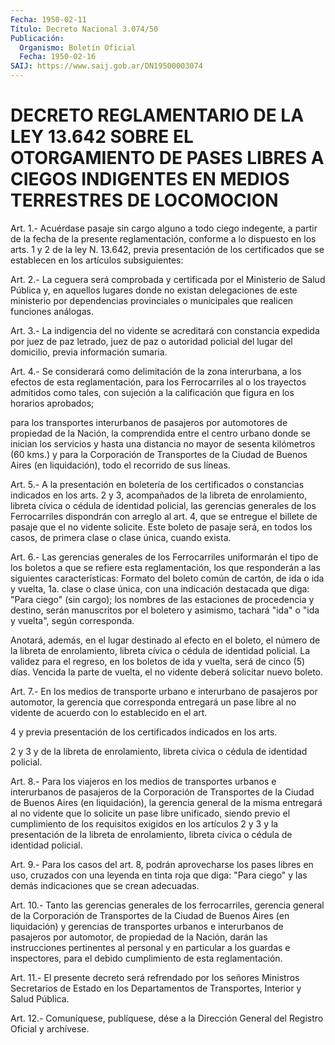 ```yaml
---
Fecha: 1950-02-11
Título: Decreto Nacional 3.074/50
Publicación:
  Organismo: Boletín Oficial
  Fecha: 1950-02-16
SAIJ: https://www.saij.gob.ar/DN19500003074
---
```

# DECRETO REGLAMENTARIO DE LA LEY 13.642 SOBRE EL OTORGAMIENTO DE PASES LIBRES A CIEGOS INDIGENTES EN MEDIOS TERRESTRES DE LOCOMOCION

<a id="1"></a>
Art.  1.-  Acuérdase  pasaje  sin  cargo  alguno  a todo ciego indegente,  a  partir  de  la  fecha de la presente reglamentación, conforme a lo dispuesto en los arts.  1  y  2  de la ley N. 13.642, previa  presentación de los certificados que se establecen  en  los artículos subsiguientes:

<a id="2"></a>
Art.  2.-  La  ceguera  será  comprobada  y certificada por el Ministerio  de  Salud  Pública  y,  en  aquellos lugares  donde  no existan    delegaciones   de  este  ministerio  por    dependencias provinciales  o  municipales    que  realicen  funciones  análogas.

<a id="3"></a>
Art.  3.-  La  indigencia  del  no  vidente  se acreditará con constancia  expedida  por  juez  de  paz  letrado,  juez de  paz  o autoridad  policial  del  lugar  del  domicilio, previa información sumaria.

<a id="4"></a>
Art. 4.- Se considerará como delimitación de la zona interurbana,  a  los  efectos  de  esta  reglamentación,  para  los Ferrocarriles   al  o  los  trayectos  admitidos  como  tales,  con sujeción a la calificación  que  figura  en los horarios aprobados;

para los transportes interurbanos de pasajeros  por  automotores de propiedad  de  la  Nación,  la  comprendida entre el centro  urbano donde se inician los servicios y  hasta  una  distancia no mayor de sesenta kilómetros (60 kms.) y para la Corporación  de  Transportes de  la  Ciudad  de Buenos Aires (en liquidación), todo el recorrido de sus líneas.

<a id="5"></a>
Art.  5.- A la presentación en boletería de los certificados o constancias  indicados  en  los  arts.  2  y  3,  acompañados de la libreta  de  enrolamiento,  libreta  cívica  o cédula de  identidad policial,  las gerencias generales de los Ferrocarriles  dispondrán con arreglo  al art. 4, que se entregue el billete de pasaje que el no vidente solicite.  Este  boleto  de  pasaje  será,  en todos los casos, de primera clase o clase única, cuando exista.

<a id="6"></a>
Art.  6.-  Las  gerencias  generales  de  los  Ferrocarriles uniformarán   el  tipo  de  los  boletos  a  que  se  refiere  esta reglamentación, los que responderán a las siguientes características:  Formato  del boleto común de cartón, de ida o ida y vuelta, 1a. clase o clase  única,  con  una  indicación destacada que diga: "Para ciego" (sin cargo); los nombres  de  las estaciones de  procedencia  y  destino,  serán  manuscritos por el boletero  y asimismo,  tachará  "ida"  o  "ida  y vuelta",  según  corresponda.

Anotará, además, en el lugar destinado  al  efecto en el boleto, el número de la libreta de enrolamiento, libreta  cívica  o  cédula de identidad  policial. La validez para el regreso, en los boletos  de ida y vuelta,  será  de cinco (5) días. Vencida la parte de vuelta, el no vidente deberá solicitar nuevo boleto.

<a id="7"></a>
Art.  7.-  En los medios de transporte urbano e interurbano de pasajeros por automotor,  la  gerencia que corresponda entregará un pase libre al no vidente de acuerdo  con  lo establecido en el art.

4 y previa presentación de los certificados  indicados en los arts.

2 y 3 y de la libreta de enrolamiento, libreta  cívica  o cédula de identidad policial.

<a id="8"></a>
Art. 8.- Para los viajeros en los medios de transportes urbanos e interurbanos  de pasajeros de la Corporación de Transportes de la Ciudad de Buenos  Aires (en liquidación), la gerencia general de la misma entregará al  no  vidente  que  lo  solicite  un  pase  libre unificado,    siendo  previo  el  cumplimiento  de  los  requisitos exigidos en los  artículos 2 y 3 y la presentación de la libreta de enrolamiento,  libreta  cívica  o  cédula  de  identidad  policial.

<a id="9"></a>
Art.  9.-  Para  los casos del art. 8, podrán aprovecharse los pases libres en uso, cruzados  con  una  leyenda  en tinta roja que diga:  "Para  ciego"  y  las  demás  indicaciones  que  se    crean adecuadas.

<a id="10"></a>
Art.  10.- Tanto las gerencias generales de los ferrocarriles, gerencia general  de  la Corporación de Transportes de la Ciudad de Buenos Aires (en liquidación)  y gerencias de transportes urbanos e interurbanos  de  pasajeros  por  automotor,  de  propiedad  de  la Nación,  darán  las  instrucciones pertinentes  al  personal  y  en particular a los guardas e inspectores, para el debido cumplimiento de esta reglamentación.

<a id="11"></a>
Art.  11.- El presente decreto será refrendado por los señores Ministros Secretarios de Estado en los Departamentos de Transportes, Interior y Salud Pública.

<a id="12"></a>
Art. 12.- Comuníquese, publíquese, dése a la Dirección General del Registro Oficial y archívese.